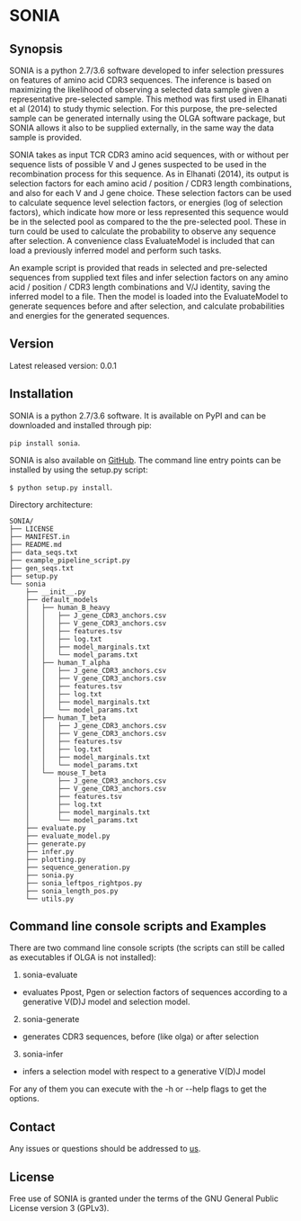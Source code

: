 # SONIA

## Synopsis

SONIA is a python 2.7/3.6  software developed to infer selection pressures on features of amino acid CDR3 sequences. The inference is based on maximizing the likelihood of observing a selected data sample given a representative pre-selected sample. This method was first used in Elhanati et al (2014) to study thymic selection. For this purpose, the pre-selected sample can be generated internally using the OLGA software package, but SONIA allows it also to be supplied externally, in the same way the data sample is provided.

SONIA takes as input TCR CDR3 amino acid sequences, with or without per sequence lists of possible V and J genes suspected to be used in the recombination process for this sequence. As in Elhanati (2014), its output is selection factors for each amino acid / position / CDR3 length combinations, and also for each V and J gene choice. These selection factors can be used to calculate sequence level selection factors, or energies (log of selection factors), which indicate how more or less represented this sequence would be in the selected pool as compared to the the pre-selected pool. These in turn could be used to calculate the probability to observe any sequence after selection. A convenience class EvaluateModel is included that can load a previously inferred model and perform such tasks.

An example script is provided that reads in selected and pre-selected sequences from supplied text files and infer selection factors on any amino acid / position / CDR3 length combinations and V/J identity, saving the inferred model to a file. Then the model is loaded into the EvaluateModel to generate sequences before and after selection, and calculate probabilities and energies for the generated sequences.

## Version
Latest released version: 0.0.1

## Installation
SONIA is a python 2.7/3.6 software. It is available on PyPI and can be downloaded and installed through pip:

 ```pip install sonia```.

SONIA is also available on [GitHub](https://github.com/statbiophys/SONIA). The command line entry points can be installed by using the setup.py script:

 ```$ python setup.py install```.

Directory architecture:
```
SONIA/
├── LICENSE
├── MANIFEST.in
├── README.md
├── data_seqs.txt
├── example_pipeline_script.py
├── gen_seqs.txt
├── setup.py
└── sonia
    ├── __init__.py
    ├── default_models
    │   ├── human_B_heavy
    │   │   ├── J_gene_CDR3_anchors.csv
    │   │   ├── V_gene_CDR3_anchors.csv
    │   │   ├── features.tsv
    │   │   ├── log.txt
    │   │   ├── model_marginals.txt
    │   │   └── model_params.txt
    │   ├── human_T_alpha
    │   │   ├── J_gene_CDR3_anchors.csv
    │   │   ├── V_gene_CDR3_anchors.csv
    │   │   ├── features.tsv
    │   │   ├── log.txt
    │   │   ├── model_marginals.txt
    │   │   └── model_params.txt
    │   ├── human_T_beta
    │   │   ├── J_gene_CDR3_anchors.csv
    │   │   ├── V_gene_CDR3_anchors.csv
    │   │   ├── features.tsv
    │   │   ├── log.txt
    │   │   ├── model_marginals.txt
    │   │   └── model_params.txt
    │   └── mouse_T_beta
    │       ├── J_gene_CDR3_anchors.csv
    │       ├── V_gene_CDR3_anchors.csv
    │       ├── features.tsv
    │       ├── log.txt
    │       ├── model_marginals.txt
    │       └── model_params.txt
    ├── evaluate.py
    ├── evaluate_model.py
    ├── generate.py
    ├── infer.py
    ├── plotting.py
    ├── sequence_generation.py
    ├── sonia.py
    ├── sonia_leftpos_rightpos.py
    ├── sonia_length_pos.py
    └── utils.py
```

## Command line console scripts and Examples

There are two command line console scripts (the scripts can still be called as executables if OLGA is not installed):
1. sonia-evaluate
  * evaluates Ppost, Pgen or selection factors of sequences according to a generative V(D)J model and selection model.
2. sonia-generate
  * generates CDR3 sequences, before (like olga) or after selection
3. sonia-infer
  * infers a selection model with respect to a generative V(D)J model

For any of them you can execute with the -h or --help flags to get the options.

## Contact

Any issues or questions should be addressed to [us](mailto:zachary.sethna@gmail.com,giulioisac@gmail.com).

## License

Free use of SONIA is granted under the terms of the GNU General Public License version 3 (GPLv3).